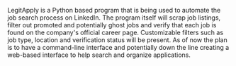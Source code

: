 LegitApply is a Python based program that is being used to automate the job search process on LinkedIn. The program
itself will scrap job listings, filter out promoted and potentially ghost jobs and verify that each job is found on the
company's official career page. Customizable filters such as job type, location and verification status will be present.
As of now the plan is to have a command-line interface and potentially down the line creating a web-based interface
to help search and organize applications. 